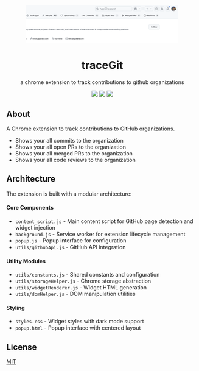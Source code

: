 <div align="center">
<img src="1.png" height="auto" width="400" />
<br />
<h1>traceGit</h1>
<p>
a chrome extension to track contributions to github organizations
</p>
<a href="https://github.com/iamrajiv/tracegit/network/members"><img src="https://img.shields.io/github/forks/iamrajiv/tracegit?color=0969da&style=flat-square" height="auto" width="auto" /></a>
<a href="https://github.com/iamrajiv/tracegit/stargazers"><img src="https://img.shields.io/github/stars/iamrajiv/tracegit?color=0969da&style=flat-square" height="auto" width="auto" /></a>
<a href="https://github.com/iamrajiv/tracegit/blob/main/LICENSE"><img src="https://img.shields.io/github/license/iamrajiv/tracegit?color=0969da&style=flat-square" height="auto" width="auto" /></a>
</div>

## About

A Chrome extension to track contributions to GitHub organizations.

- Shows your all commits to the organization
- Shows your all open PRs to the organization
- Shows your all merged PRs to the organization
- Shows your all code reviews to the organization

## Architecture

The extension is built with a modular architecture:

#### Core Components

- `content_script.js` - Main content script for GitHub page detection and widget injection
- `background.js` - Service worker for extension lifecycle management
- `popup.js` - Popup interface for configuration
- `utils/githubApi.js` - GitHub API integration

#### Utility Modules

- `utils/constants.js` - Shared constants and configuration
- `utils/storageHelper.js` - Chrome storage abstraction
- `utils/widgetRenderer.js` - Widget HTML generation
- `utils/domHelper.js` - DOM manipulation utilities

#### Styling

- `styles.css` - Widget styles with dark mode support
- `popup.html` - Popup interface with centered layout

## License

[MIT](https://github.com/iamrajiv/helloworld-grpc-gateway/blob/main/LICENSE)
